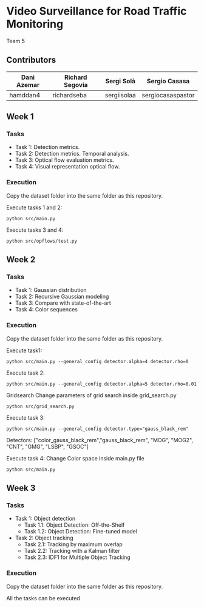 # Video Surveillance for Road Traffic Monitoring
Team 5

## Contributors

| Dani Azemar | Richard Segovia |  Sergi Solà |   Sergio Casasa  |
|-------------|-----------------|-------------|------------------|
|  hamddan4   |   richardseba   | sergiisolaa | sergiocasaspastor|

## Week 1

### Tasks

- Task 1: Detection metrics.
- Task 2: Detection metrics. Temporal analysis.
- Task 3: Optical flow evaluation metrics.
- Task 4: Visual representation optical flow.

### Execution
Copy the dataset folder into the same folder as this repository.

Execute tasks 1 and 2:
```
python src/main.py
```

Execute tasks 3 and 4:
```
python src/opflows/test.py
```

## Week 2

### Tasks

- Task 1: Gaussian distribution
- Task 2: Recursive Gaussian modeling
- Task 3: Compare with state-of-the-art
- Task 4: Color sequences

### Execution
Copy the dataset folder into the same folder as this repository.

Execute task1:
```
python src/main.py --general_config detector.alpha=4 detector.rho=0

```

Execute task 2:
```
python src/main.py --general_config detector.alpha=5 detector.rho=0.01
```
Gridsearch
Change parameters of grid search inside grid_search.py
```
python src/grid_search.py
```

Execute task 3:
```
python src/main.py --general_config detector.type="gauss_black_rem"
```
Detectors: ["color_gauss_black_rem","gauss_black_rem", "MOG", "MOG2", "CNT", "GMG", "LSBP", "GSOC"]

Execute task 4:
Change Color space inside main.py file
```
python src/main.py 
```
## Week 3

### Tasks

- Task 1: Object detection
    - Task 1.1: Object Detection: Off-the-Shelf
    - Task 1.2: Object Detection: Fine-tuned model
- Task 2: Object tracking
    - Task 2.1: Tracking by maximum overlap
    - Task 2.2: Tracking with a Kalman filter
    - Task 2.3: IDF1 for Multiple Object Tracking
 
 ### Execution
 Copy the dataset folder into the same folder as this repository.
 
 All the tasks can be executed 
 
